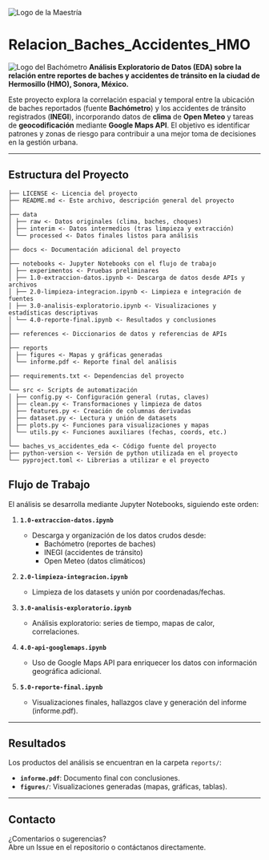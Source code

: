 ![Logo de la Maestría](mcd.png) 
# Relacion_Baches_Accidentes_HMO 
![Logo del Bachómetro](bachometro.svg)
**Análisis Exploratorio de Datos (EDA) sobre la relación entre reportes de baches y accidentes de tránsito en la ciudad de Hermosillo (HMO), Sonora, México.**

Este proyecto explora la correlación espacial y temporal entre la ubicación de baches reportados (fuente **Bachómetro**) y los accidentes de tránsito registrados (**INEGI**), incorporando datos de **clima** de **Open Meteo** y tareas de **geocodificación** mediante **Google Maps API**. El objetivo es identificar patrones y zonas de riesgo para contribuir a una mejor toma de decisiones en la gestión urbana.

---

## Estructura del Proyecto
```
├── LICENSE <- Licencia del proyecto 
├── README.md <- Este archivo, descripción general del proyecto
│
├── data
│ ├── raw <- Datos originales (clima, baches, choques)
│ ├── interim <- Datos intermedios (tras limpieza y extracción)
│ └── processed <- Datos finales listos para análisis
│
├── docs <- Documentación adicional del proyecto
│
├── notebooks <- Jupyter Notebooks con el flujo de trabajo
│ ├── experimentos <- Pruebas preliminares
│ ├── 1.0-extraccion-datos.ipynb <- Descarga de datos desde APIs y archivos
│ ├── 2.0-limpieza-integracion.ipynb <- Limpieza e integración de fuentes
│ ├── 3.0-analisis-exploratorio.ipynb <- Visualizaciones y estadísticas descriptivas
│ └── 4.0-reporte-final.ipynb <- Resultados y conclusiones
│
├── references <- Diccionarios de datos y referencias de APIs
│
├── reports
│ ├── figures <- Mapas y gráficas generadas
│ └── informe.pdf <- Reporte final del análisis
│
├── requirements.txt <- Dependencias del proyecto
│
└── src <- Scripts de automatización
│ ├── config.py <- Configuración general (rutas, claves)
│ ├── clean.py <- Transformaciones y limpieza de datos
│ ├── features.py <- Creación de columnas derivadas
│ ├── dataset.py <- Lectura y unión de datasets
│ ├── plots.py <- Funciones para visualizaciones y mapas
│ └── utils.py <- Funciones auxiliares (fechas, coords, etc.)
│
└── baches_vs_accidentes_eda <- Código fuente del proyecto
├── python-version <- Versión de python utilizada en el proyecto
└── pyproject.toml <- Librerias a utilizar e el proyecto
```

## Flujo de Trabajo

El análisis se desarrolla mediante Jupyter Notebooks, siguiendo este orden:

1. **`1.0-extraccion-datos.ipynb`**
   - Descarga y organización de los datos crudos desde:
     - Bachómetro (reportes de baches)
     - INEGI (accidentes de tránsito)
     - Open Meteo (datos climáticos)

2. **`2.0-limpieza-integracion.ipynb`**
   - Limpieza de los datasets y unión por coordenadas/fechas.

3. **`3.0-analisis-exploratorio.ipynb`**
   - Análisis exploratorio: series de tiempo, mapas de calor, correlaciones.

4. **`4.0-api-googlemaps.ipynb`**
   - Uso de Google Maps API para enriquecer los datos con información geográfica adicional.

5. **`5.0-reporte-final.ipynb`**
   - Visualizaciones finales, hallazgos clave y generación del informe (informe.pdf).

---

## Resultados

Los productos del análisis se encuentran en la carpeta `reports/`:

- **`informe.pdf`**: Documento final con conclusiones.
- **`figures/`**: Visualizaciones generadas (mapas, gráficas, tablas).

---

## Contacto

¿Comentarios o sugerencias?  
Abre un Issue en el repositorio o contáctanos directamente.
